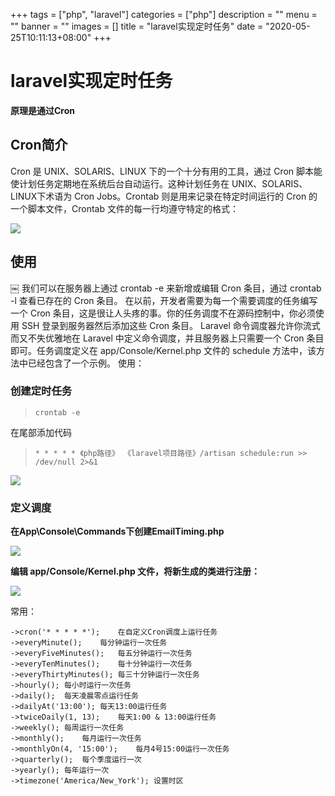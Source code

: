 +++
tags = ["php", "laravel"]
categories = ["php"]
description = ""
menu = ""
banner = ""
images = []
title = "laravel实现定时任务"
date = "2020-05-25T10:11:13+08:00"
+++



# laravel实现定时任务

**原理是通过Cron**

## Cron简介

Cron 是 UNIX、SOLARIS、LINUX 下的一个十分有用的工具，通过 Cron 脚本能使计划任务定期地在系统后台自动运行。这种计划任务在 UNIX、SOLARIS、LINUX下术语为 Cron Jobs。Crontab 则是用来记录在特定时间运行的 Cron 的一个脚本文件，Crontab 文件的每一行均遵守特定的格式： 

![](https://gitee.com/coder2m/pic/raw/master/img/blog/2020/07/16/20200716110047.png)

## 使用

￼ 我们可以在服务器上通过 crontab -e 来新增或编辑 Cron 条目，通过 crontab -l 查看已存在的 Cron 条目。 在以前，开发者需要为每一个需要调度的任务编写一个 Cron 条目，这是很让人头疼的事。你的任务调度不在源码控制中，你必须使用 SSH 登录到服务器然后添加这些 Cron 条目。 Laravel 命令调度器允许你流式而又不失优雅地在 Laravel 中定义命令调度，并且服务器上只需要一个 Cron 条目即可。任务调度定义在 app/Console/Kernel.php 文件的 schedule 方法中，该方法中已经包含了一个示例。
使用：

### 创建定时任务

> ```crontab -e```

在尾部添加代码

> ```* * * * * 《php路径》 《laravel项目路径》/artisan schedule:run >> /dev/null 2>&1```

![](https://gitee.com/coder2m/pic/raw/master/img/blog/2020/07/16/20200716110351.png)

### 定义调度

**在App\Console\Commands下创建EmailTiming.php**

![](https://gitee.com/coder2m/pic/raw/master/img/blog/2020/07/16/20200716110455.png)


**编辑 app/Console/Kernel.php 文件，将新生成的类进行注册：**

![](https://gitee.com/coder2m/pic/raw/master/img/blog/2020/07/16/20200716110537.png)

常用：

```
->cron('* * * * *');    在自定义Cron调度上运行任务
->everyMinute();    每分钟运行一次任务
->everyFiveMinutes();   每五分钟运行一次任务
->everyTenMinutes();    每十分钟运行一次任务
->everyThirtyMinutes(); 每三十分钟运行一次任务
->hourly(); 每小时运行一次任务
->daily();  每天凌晨零点运行任务
->dailyAt('13:00'); 每天13:00运行任务
->twiceDaily(1, 13);    每天1:00 & 13:00运行任务
->weekly(); 每周运行一次任务
->monthly();    每月运行一次任务
->monthlyOn(4, '15:00');    每月4号15:00运行一次任务
->quarterly();  每个季度运行一次
->yearly(); 每年运行一次
->timezone('America/New_York'); 设置时区

```